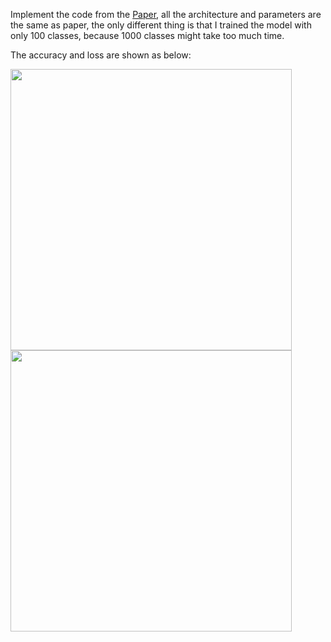 Implement the code from the [Paper](https://arxiv.org/pdf/1409.4842.pdf), all the architecture and parameters are the same as paper, the only different thing is that I trained the model with only 100 classes, because 1000 classes might take too much time. 

The accuracy and loss are shown as below:

<img src="https://github.com/AlgorithmicIntelligence/GoogLeNet_Pytorch/blob/master/README/Accuracy.png" width="450"><img src="https://github.com/AlgorithmicIntelligence/ZFNet_Pytorch/blob/master/README/Loss.png" width="450">

